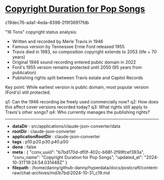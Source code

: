 # [Copyright Duration for Pop Songs](https://claude.ai/chat/b7bd170d-df0f-402c-b68f-2f99fcef393a)

c19dec76-ada1-4eda-8398-2f9f36917fdb

 "16 Tons" copyright status analysis:

- Written and recorded by Merle Travis in 1946
- Famous version by Tennessee Ernie Ford released 1955
- Travis died in 1983, so composition copyright extends to 2053 (life + 70 years)
- Original 1946 sound recording entered public domain in 2022
- Ford's 1955 version remains protected until 2050 (95 years from publication)
- Publishing rights split between Travis estate and Capitol Records

Key point: While earliest version is public domain, most popular version (Ford's) still protected.

q1: Can the 1946 recording be freely used commercially now?
q2: How does this affect cover versions recorded today?
q3: What rights still apply to Travis's other songs?
q4: Who currently manages the publishing rights?

---

* **dataDir** : src/applications/claude-json-converter/data
* **rootDir** : claude-json-converter
* **applicationRootDir** : claude-json-converter
* **tags** : p10.p20.p30.p40.p50
* **done** : false
* **meta** : {
  "conv_uuid": "b7bd170d-df0f-402c-b68f-2f99fcef393a",
  "conv_name": "Copyright Duration for Pop Songs",
  "updated_at": "2024-10-31T19:24:54.031448Z"
}
* **filepath** : /home/danny/github-danny/hyperdata/docs/postcraft/content-raw/chat-archives/md/b7bd/2024-10-31_c19.md